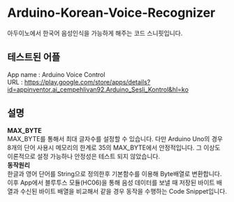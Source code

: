 # Arduino-Korean-Voice-Recognizer
아두이노에서 한국어 음성인식을 가능하게 해주는 코드 스니핏입니다.

## 테스트된 어플
App name : Arduino Voice Control  
URL : https://play.google.com/store/apps/details?id=appinventor.ai_cempehlivan92.Arduino_Sesli_Kontrol&hl=ko

## 설명
**MAX_BYTE**  
MAX_BYTE를 통해서 최대 글자수를 설정할 수 있습니다. 다만 Arduino Uno의 경우 8개의 단어 사용시 메모리의 한계로 35의 MAX_BYTE에서 안정적입니다. 그 이상도 이론적으로 설정 가능하나 안정성은 테스트 되지 않았습니다.  
**동작원리**  
한글과 영어 단어를 String으로 정의한후 기본함수를 이용해 Byte배열로 변환합니다. 이후 App에서 블루투스 모듈(HC06)을 통해 음성 데이터를 보낼 때 저장된 바이트 배열과 수신된 바이트 배열을 비교해서 같을 경우 동작을 수행하는 Code Snippet입니다. 

